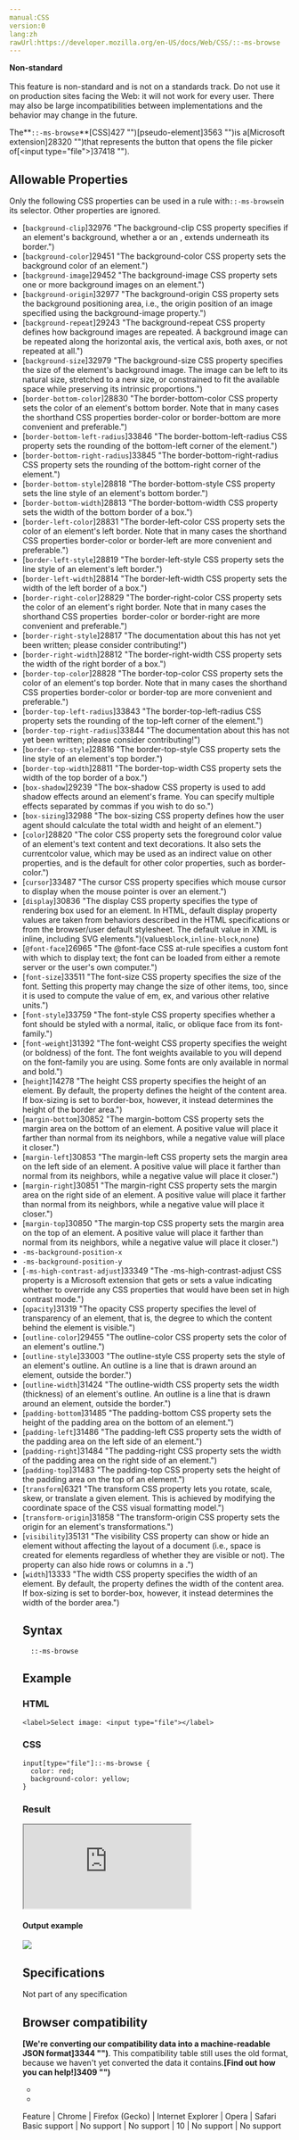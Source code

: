 ```yaml
---
manual:CSS
version:0
lang:zh
rawUrl:https://developer.mozilla.org/en-US/docs/Web/CSS/::-ms-browse
---
```






**Non-standard**<br></br>This feature is non-standard and is not on a standards track. Do not use it on production sites facing the Web: it will not work for every user. There may also be large incompatibilities between implementations and the behavior may change in the future.






The**`::-ms-browse`**[CSS]427 "")[pseudo-element]3563 "")is a[Microsoft extension]28320 "")that represents the button that opens the file picker of[&lt;input type=&quot;file&quot;&gt;]37418 "").


## Allowable Properties<a name="Allowable_properties"></a>


Only the following CSS properties can be used in a rule with`::-ms-browse`in its selector. Other properties are ignored.


* [`background-clip`]32976 "The background-clip CSS property specifies if an element's background, whether a <color> or an <image>, extends underneath its border.")
* [`background-color`]29451 "The background-color CSS property sets the background color of an element.")
* [`background-image`]29452 "The background-image CSS property sets one or more background images on an element.")
* [`background-origin`]32977 "The background-origin CSS property sets the background positioning area, i.e., the origin position of an image specified using the background-image property.")
* [`background-repeat`]29243 "The background-repeat CSS property defines how background images are repeated. A background image can be repeated along the horizontal axis, the vertical axis, both axes, or not repeated at all.")
* [`background-size`]32979 "The background-size CSS property specifies the size of the element's background image. The image can be left to its natural size, stretched to a new size, or constrained to fit the available space while preserving its intrinsic proportions.")
* [`border-bottom-color`]28830 "The border-bottom-color CSS property sets the color of an element's bottom border. Note that in many cases the shorthand CSS properties border-color or border-bottom are more convenient and preferable.")
* [`border-bottom-left-radius`]33846 "The border-bottom-left-radius CSS property sets the rounding of the bottom-left corner of the element.")
* [`border-bottom-right-radius`]33845 "The border-bottom-right-radius CSS property sets the rounding of the bottom-right corner of the element.")
* [`border-bottom-style`]28818 "The border-bottom-style CSS property sets the line style of an element's bottom border.")
* [`border-bottom-width`]28813 "The border-bottom-width CSS property sets the width of the bottom border of a box.")
* [`border-left-color`]28831 "The border-left-color CSS property sets the color of an element's left border. Note that in many cases the shorthand CSS properties border-color or border-left are more convenient and preferable.")
* [`border-left-style`]28819 "The border-left-style CSS property sets the line style of an element's left border.")
* [`border-left-width`]28814 "The border-left-width CSS property sets the width of the left border of a box.")
* [`border-right-color`]28829 "The border-right-color CSS property sets the color of an element's right border. Note that in many cases the shorthand CSS properties  border-color or border-right are more convenient and preferable.")
* [`border-right-style`]28817 "The documentation about this has not yet been written; please consider contributing!")
* [`border-right-width`]28812 "The border-right-width CSS property sets the width of the right border of a box.")
* [`border-top-color`]28828 "The border-top-color CSS property sets the color of an element's top border. Note that in many cases the shorthand CSS properties border-color or border-top are more convenient and preferable.")
* [`border-top-left-radius`]33843 "The border-top-left-radius CSS property sets the rounding of the top-left corner of the element.")
* [`border-top-right-radius`]33844 "The documentation about this has not yet been written; please consider contributing!")
* [`border-top-style`]28816 "The border-top-style CSS property sets the line style of an element's top border.")
* [`border-top-width`]28811 "The border-top-width CSS property sets the width of the top border of a box.")
* [`box-shadow`]29239 "The box-shadow CSS property is used to add shadow effects around an element's frame. You can specify multiple effects separated by commas if you wish to do so.")
* [`box-sizing`]32988 "The box-sizing CSS property defines how the user agent should calculate the total width and height of an element.")
* [`color`]28820 "The color CSS property sets the foreground color value of an element's text content and text decorations. It also sets the currentcolor value, which may be used as an indirect value on other properties, and is the default for other color properties, such as border-color.")
* [`cursor`]33487 "The cursor CSS property specifies which mouse cursor to display when the mouse pointer is over an element.")
* [`display`]30836 "The display CSS property specifies the type of rendering box used for an element. In HTML, default display property values are taken from behaviors described in the HTML specifications or from the browser/user default stylesheet. The default value in XML is inline, including SVG elements.")(values`block`,`inline-block`,`none`)
* [`@font-face`]26965 "The @font-face CSS at-rule specifies a custom font with which to display text; the font can be loaded from either a remote server or the user's own computer.")
* [`font-size`]33511 "The font-size CSS property specifies the size of the font. Setting this property may change the size of other items, too, since it is used to compute the value of em, ex, and various other relative <length> units.")
* [`font-style`]33759 "The font-style CSS property specifies whether a font should be styled with a normal, italic, or oblique face from its font-family.")
* [`font-weight`]31392 "The font-weight CSS property specifies the weight (or boldness) of the font. The font weights available to you will depend on the font-family you are using. Some fonts are only available in normal and bold.")
* [`height`]14278 "The height CSS property specifies the height of an element. By default, the property defines the height of the content area. If box-sizing is set to border-box, however, it instead determines the height of the border area.")
* [`margin-bottom`]30852 "The margin-bottom CSS property sets the margin area on the bottom of an element. A positive value will place it farther than normal from its neighbors, while a negative value will place it closer.")
* [`margin-left`]30853 "The margin-left CSS property sets the margin area on the left side of an element. A positive value will place it farther than normal from its neighbors, while a negative value will place it closer.")
* [`margin-right`]30851 "The margin-right CSS property sets the margin area on the right side of an element. A positive value will place it farther than normal from its neighbors, while a negative value will place it closer.")
* [`margin-top`]30850 "The margin-top CSS property sets the margin area on the top of an element. A positive value will place it farther than normal from its neighbors, while a negative value will place it closer.")
* `-ms-background-position-x`
* `-ms-background-position-y`
* [`-ms-high-contrast-adjust`]33349 "The -ms-high-contrast-adjust CSS property is a Microsoft extension that gets or sets a value indicating whether to override any CSS properties that would have been set in high contrast mode.")
* [`opacity`]31319 "The opacity CSS property specifies the level of transparency of an element, that is, the degree to which the content behind the element is visible.")
* [`outline-color`]29455 "The outline-color CSS property sets the color of an element's outline.")
* [`outline-style`]33003 "The outline-style CSS property sets the style of an element's outline. An outline is a line that is drawn around an element, outside the border.")
* [`outline-width`]31424 "The outline-width CSS property sets the width (thickness) of an element's outline. An outline is a line that is drawn around an element, outside the border.")
* [`padding-bottom`]31485 "The padding-bottom CSS property sets the height of the padding area on the bottom of an element.")
* [`padding-left`]31486 "The padding-left CSS property sets the width of the padding area on the left side of an element.")
* [`padding-right`]31484 "The padding-right CSS property sets the width of the padding area on the right side of an element.")
* [`padding-top`]31483 "The padding-top CSS property sets the height of the padding area on the top of an element.")
* [`transform`]6321 "The transform CSS property lets you rotate, scale, skew, or translate a given element. This is achieved by modifying the coordinate space of the CSS visual formatting model.")
* [`transform-origin`]31858 "The transform-origin CSS property sets the origin for an element's transformations.")
* [`visibility`]35131 "The visibility CSS property can show or hide an element without affecting the layout of a document (i.e., space is created for elements regardless of whether they are visible or not). The property can also hide rows or columns in a <table>.")
* [`width`]13333 "The width CSS property specifies the width of an element. By default, the property defines the width of the content area. If box-sizing is set to border-box, however, it instead determines the width of the border area.")

## Syntax<a name="Syntax"></a>

```
  ::-ms-browse

```

## Example<a name="Example"></a>

### HTML<a name="HTML"></a>

```
<label>Select image: <input type="file"></label>
```

### CSS<a name="CSS"></a>

```
input[type="file"]::-ms-browse {
  color: red;
  background-color: yellow;
}
```

### Result<a name="Result"></a>


<iframe src='https://mdn.mozillademos.org/en-US/docs/Web/CSS/::-ms-browse$samples/Example?revision=1377966' width='null' height='null'></iframe>



#### Output example<a name="Output_example"></a>


![](%37412.jpg "")


## Specifications<a name="Specifications"></a>


Not part of any specification


## Browser compatibility<a name="Browser_compatibility"></a>


**[We&#39;re converting our compatibility data into a machine-readable JSON format]3344 "")**. This compatibility table still uses the old format, because we haven&#39;t yet converted the data it contains.**[Find out how you can help!]3409 "")**


* 
* 

Feature | Chrome | Firefox (Gecko) | Internet Explorer | Opera | Safari 
Basic support | No support | No support | 10 | No support | No support 






